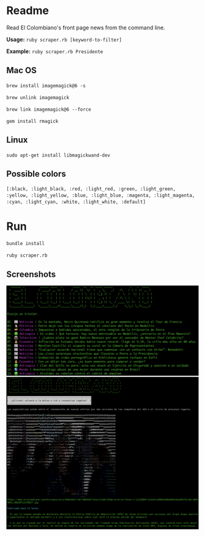 # Readme

Read El Colombiano's front page news from the command line.

**Usage:** `ruby scraper.rb [keyword-to-filter]`

**Example:** `ruby scraper.rb Presidente`

## Mac OS

`brew install imagemagick@6 -s`

`brew unlink imagemagick`

`brew link imagemagick@6 --force`

`gem install rmagick`

## Linux

`sudo apt-get install libmagickwand-dev`

## Possible colors

`[:black, :light_black, :red, :light_red, :green, :light_green, :yellow, :light_yellow, :blue, :light_blue, :magenta, :light_magenta, :cyan, :light_cyan, :white, :light_white, :default]`

# Run

`bundle install`

`ruby scraper.rb`

## Screenshots

![Main menu](elco1.png)
![Article view](elco2.png)
